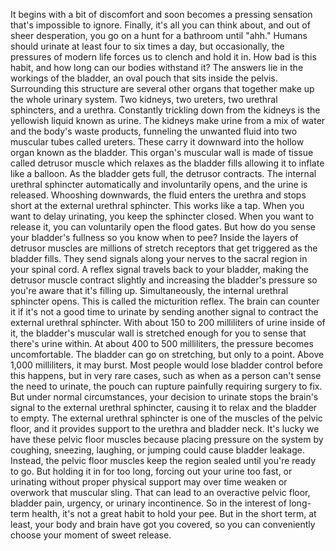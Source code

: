 
It begins with a bit of discomfort
and soon becomes a pressing sensation
that&#39;s impossible to ignore.
Finally, it&#39;s all you can think about,
and out of sheer desperation,
you go on a hunt for a bathroom
until &quot;ahh.&quot;
Humans should urinate at least
four to six times a day,
but occasionally, the pressures of modern
life forces us to clench and hold it in.
How bad is this habit,
and how long can our bodies withstand it?
The answers lie in the workings
of the bladder,
an oval pouch 
that sits inside the pelvis.
Surrounding this structure 
are several other organs
that together make up the whole
urinary system.
Two kidneys,
two ureters,
two urethral sphincters,
and a urethra.
Constantly trickling down from the kidneys
is the yellowish liquid known as urine.
The kidneys make urine from a mix
of water and the body&#39;s waste products,
funneling the unwanted fluid
into two muscular tubes called ureters.
These carry it downward into
the hollow organ known as the bladder.
This organ&#39;s muscular wall is made of
tissue called detrusor muscle
which relaxes as the bladder fills
allowing it to inflate like a balloon.
As the bladder gets full, 
the detrusor contracts.
The internal urethral sphincter
automatically and involuntarily opens,
and the urine is released.
Whooshing downwards, 
the fluid enters the urethra
and stops short at the external
urethral sphincter.
This works like a tap.
When you want to delay urinating,
you keep the sphincter closed.
When you want to release it,
you can voluntarily open the flood gates.
But how do you sense 
your bladder&#39;s fullness
so you know when to pee?
Inside the layers of detrusor muscles
are millions of stretch receptors
that get triggered as the bladder fills.
They send signals along your nerves
to the sacral region in your spinal cord.
A reflex signal travels back to
your bladder,
making the detrusor muscle 
contract slightly
and increasing the bladder&#39;s pressure
so you&#39;re aware that it&#39;s filling up.
Simultaneously, the internal 
urethral sphincter opens.
This is called the micturition reflex.
The brain can counter it if it&#39;s not
a good time to urinate
by sending another signal to contract
the external urethral sphincter.
With about 150 to 200 milliliters of urine
inside of it,
the bladder&#39;s muscular wall 
is stretched enough
for you to sense 
that there&#39;s urine within.
At about 400 to 500 milliliters,
the pressure becomes uncomfortable.
The bladder can go on stretching,
but only to a point.
Above 1,000 milliliters, it may burst.
Most people would lose bladder
control before this happens,
but in very rare cases,
such as when as a person can&#39;t sense
the need to urinate,
the pouch can rupture painfully
requiring surgery to fix.
But under normal circumstances,
your decision to urinate stops the brain&#39;s
signal to the external urethral sphincter,
causing it to relax 
and the bladder to empty.
The external urethral sphincter
is one of the muscles of the pelvic floor,
and it provides support to the urethra
and bladder neck.
It&#39;s lucky we have these 
pelvic floor muscles
because placing pressure on the system
by coughing,
sneezing,
laughing,
or jumping could cause bladder leakage.
Instead, the pelvic floor muscles
keep the region sealed
until you&#39;re ready to go.
But holding it in for too long,
forcing out your urine too fast,
or urinating without proper
physical support
may over time weaken or overwork
that muscular sling.
That can lead to an overactive
pelvic floor,
bladder pain,
urgency,
or urinary incontinence.
So in the interest of long-term health,
it&#39;s not a great habit to hold your pee.
But in the short term, at least,
your body and brain have got you covered,
so you can conveniently choose
your moment of sweet release.

